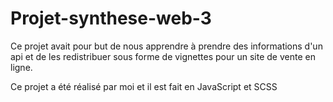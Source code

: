 # Projet-synthese-web-3

Ce projet avait pour but de nous apprendre à prendre des informations d'un api et de les redistribuer sous forme de vignettes pour un site de vente en ligne. 

Ce projet a été réalisé par moi et il est fait en JavaScript et SCSS
